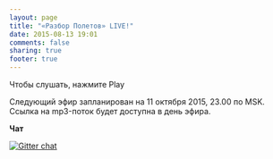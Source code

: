 ```yaml
---
layout: page
title: "«Разбор Полетов» LIVE!"
date: 2015-08-13 19:01
comments: false
sharing: true
footer: true
---
```


Чтобы слушать, нажмите Play
<!-- http://stardust.wavestreamer.com:8062/live/;stream/1 -->
<audio preload="none">
   <source src="http://188.166.65.114:8000/stream" type="audio/mp3" />
   Your browser does not support the audio tag.
</audio>

Следующий эфир запланирован на 11 октября 2015, 23.00 по MSK.
Ссылка на mp3-поток будет доступна в день эфира.

**Чат**

[![Gitter chat](https://badges.gitter.im/gitterHQ/gitter.png)](https://gitter.im/razbor-poletov/razbor-poletov.github.com)
